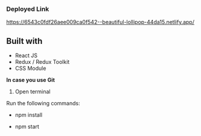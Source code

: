 ### Deployed Link

https://6543c0fdf26aee009ca0f542--beautiful-lollipop-44da15.netlify.app/

## Built with

- React JS
- Redux / Redux Toolkit
- CSS Module

**In case you use Git**

1. Open terminal

 Run the following commands:
   
- npm install

- npm start

